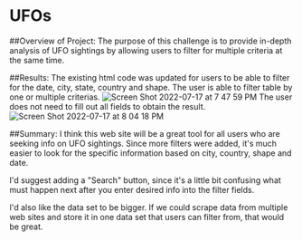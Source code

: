 # UFOs
##Overview of Project: 
The purpose of this challenge is to provide in-depth analysis of UFO sightings by allowing users to filter for multiple criteria at the same time. 

##Results:
The existing html code was updated  for users to be able to filter for the date, city, state, country and shape. 
The user is able to filter table by one or multiple criterias. 
![Screen Shot 2022-07-17 at 7 47 59 PM](https://user-images.githubusercontent.com/103322251/179429778-2d17d28e-bde4-4a36-80a3-a93862b07055.png)
The user does not need to fill out all fields to obtain the result. 
![Screen Shot 2022-07-17 at 8 04 18 PM](https://user-images.githubusercontent.com/103322251/179430258-84d418f2-a6d9-4db8-ac3b-44694b376878.png)

##Summary:
I think this web site will be a great tool for all users who are seeking info on UFO sightings. Since more filters were added, it's much easier to look for the specific information based on city, country, shape and date. 

I'd suggest adding a "Search" button, since it's a little bit confusing what must happen next after you enter desired info into the filter fields. 

I'd also like the data set to be bigger. If we could scrape data from multiple web sites and store it in one data set that users can filter from, that would be great. 



